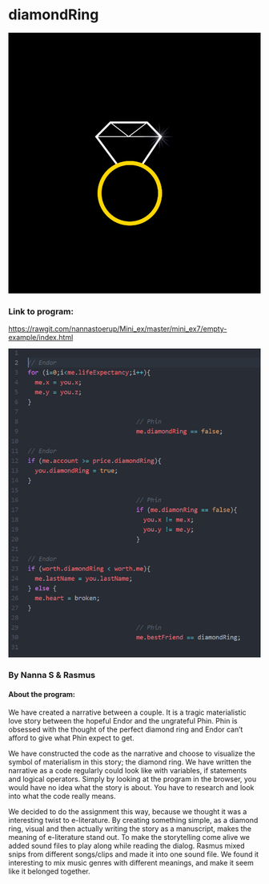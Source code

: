 # diamondRing

![](https://github.com/true-rasmus/AP2018/blob/master/mini_ex7/empty-example/Udklip2.PNG)
### Link to program:
https://rawgit.com/nannastoerup/Mini_ex/master/mini_ex7/empty-example/index.html

![](https://github.com/true-rasmus/AP2018/blob/master/mini_ex7/empty-example/Udklip1.PNG)

### By Nanna S & Rasmus

#### About the program:
We have created a narrative between a couple. It is a tragic materialistic love story between the hopeful Endor and the ungrateful Phin. Phin is obsessed with the thought of the perfect diamond ring and Endor can’t afford to give what Phin expect to get.

We have constructed the code as the narrative and choose to visualize the symbol of materialism in this story; the diamond ring. We have written the narrative as a code regularly could look like with variables, if statements and logical operators. Simply by looking at the program in the browser, you would have no idea what the story is about. You have to research and look into what the code really means.

We decided to do the assignment this way, because we thought it was a interesting twist to e-literature. By creating something simple, as a diamond ring, visual and then actually writing the story as a manuscript, makes the meaning of e-literature stand out. To make the storytelling come alive we added sound files to play along while reading the dialog. Rasmus mixed snips from different songs/clips and made it into one sound file. We found it interesting to mix music genres with different meanings, and make it seem like it belonged together.
